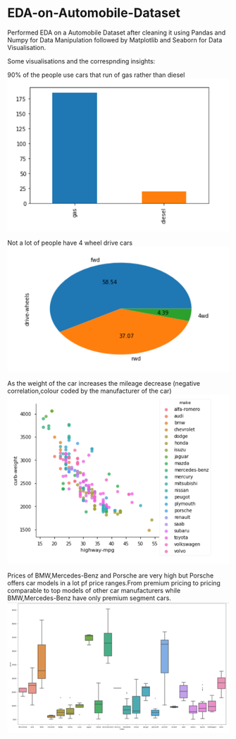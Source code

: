 # EDA-on-Automobile-Dataset
Performed EDA on a Automobile Dataset after cleaning it using Pandas and Numpy for Data Manipulation followed by Matplotlib and Seaborn for Data Visualisation.

Some visualisations and the correspnding insights:

90% of the people use cars that run of gas rather than diesel
![](images/bar.PNG)

Not a lot of people have 4 wheel drive cars
![](images/pie.PNG)

As the weight of the car increases the mileage decrease (negative correlation,colour coded by the manufacturer of the car) 
![](images/scatter.PNG)

Prices of BMW,Mercedes-Benz and Porsche are very high but Porsche offers car models in a lot pf price ranges.From premium pricing to pricing comparable to top models of other car manufacturers while BMW,Mercedes-Benz have only premium segment cars.
![](images/box.PNG)
